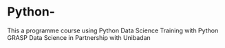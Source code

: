 # Python-
This a programme course using Python
Data Science Training with Python
GRASP Data Science in Partnership with Unibadan
